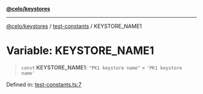 [**@celo/keystores**](../../README.md)

***

[@celo/keystores](../../README.md) / [test-constants](../README.md) / KEYSTORE\_NAME1

# Variable: KEYSTORE\_NAME1

> `const` **KEYSTORE\_NAME1**: `"PK1 keystore name"` = `'PK1 keystore name'`

Defined in: [test-constants.ts:7](https://github.com/celo-org/developer-tooling/blob/master/packages/sdk/keystores/src/test-constants.ts#L7)
